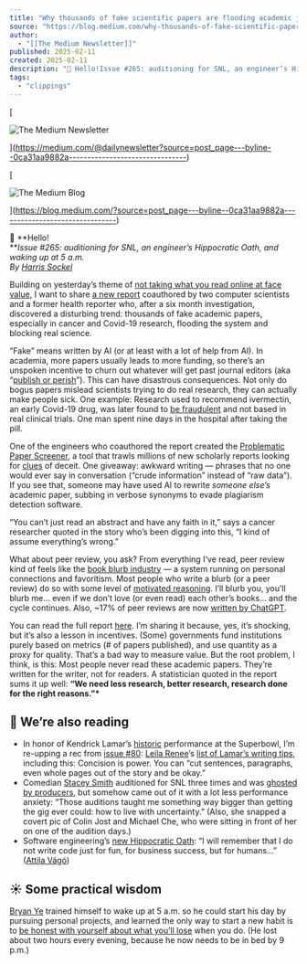 ```yaml
---
title: "Why thousands of fake scientific papers are flooding academic journals"
source: "https://blog.medium.com/why-thousands-of-fake-scientific-papers-are-flooding-academic-journals-0ca31aa9882a"
author:
  - "[[The Medium Newsletter]]"
published: 2025-02-11
created: 2025-02-11
description: "👋 Hello!Issue #265: auditioning for SNL, an engineer’s Hippocratic Oath, and waking up at 5 a.m.By Harris Sockel Building on yesterday’s theme of not taking what you read online at face value, I…"
tags:
  - "clippings"
---
```

[

![The Medium Newsletter](https://miro.medium.com/v2/resize:fill:88:88/1*K9W37C71uESVlmKnN2Z4KA.jpeg)

](https://medium.com/@dailynewsletter?source=post_page---byline--0ca31aa9882a--------------------------------)

[

![The Medium Blog](https://miro.medium.com/v2/resize:fill:48:48/1*AXYe3ZfLJvIjSW7fD3Eakg.jpeg)

](https://blog.medium.com/?source=post_page---byline--0ca31aa9882a--------------------------------)

👋 **Hello!  
***Issue #265: auditioning for SNL, an engineer’s Hippocratic Oath, and waking up at 5 a.m.  
By* [*Harris Sockel*](https://medium.com/u/7428661d5cfd?source=post_page---user_mention--0ca31aa9882a--------------------------------)

Building on yesterday’s theme of [not taking what you read online at face value](https://blog.medium.com/a-three-step-process-for-finding-truth-online-41ffd75fa114), I want to share [a new report](https://medium.com/wise-well/fake-scientific-papers-contaminate-legitimate-scholarly-output-eb6979807c01?sk=v2%2Fdc956206-aeb6-46d4-9fdd-cb639d5a43df) coauthored by two computer scientists and a former health reporter who, after a six month investigation, discovered a disturbing trend: thousands of fake academic papers, especially in cancer and Covid-19 research, flooding the system and blocking real science.

“Fake” means written by AI (or at least with a lot of help from AI). In academia, more papers usually leads to more funding, so there’s an unspoken incentive to churn out whatever will get past journal editors (aka “[publish or perish](https://en.wikipedia.org/wiki/Publish_or_perish)”). This can have disastrous consequences. Not only do bogus papers mislead scientists trying to do real research, they can actually make people sick. One example: Research used to recommend ivermectin, an early Covid-19 drug, was later found to [be fraudulent](https://www.bbc.com/news/health-58170809) and not based in real clinical trials. One man spent nine days in the hospital after taking the pill.

One of the engineers who coauthored the report created the [Problematic Paper Screener](https://theconversation.com/problematic-paper-screener-trawling-for-fraud-in-the-scientific-literature-246317), a tool that trawls millions of new scholarly reports looking for [clues](https://asistdl.onlinelibrary.wiley.com/doi/10.1002/asi.24495) of deceit. One giveaway: awkward writing — phrases that no one would ever say in conversation (“crude information” instead of “raw data”). If you see that, someone may have used AI to rewrite *someone else’s* academic paper, subbing in verbose synonyms to evade plagiarism detection software.

“You can’t just read an abstract and have any faith in it,” says a cancer researcher quoted in the story who’s been digging into this, “I kind of assume everything’s wrong.”

What about peer review, you ask? From everything I’ve read, peer review kind of feels like the [book blurb industry](https://jmelliott.substack.com/p/are-book-blurbs-bullshit) — a system running on personal connections and favoritism. Most people who write a blurb (or a peer review) do so with some level of [motivated reasoning](https://en.wikipedia.org/wiki/Motivated_reasoning). I’ll blurb you, you’ll blurb me… even if we don’t love (or even read) each other’s books… and the cycle continues. Also, ~17% of peer reviews are now [written by ChatGPT](https://www.nature.com/articles/d41586-024-03588-8).

You can read the full report [here](https://medium.com/wise-well/fake-scientific-papers-contaminate-legitimate-scholarly-output-eb6979807c01?sk=v2%2Fdc956206-aeb6-46d4-9fdd-cb639d5a43df). I’m sharing it because, yes, it’s shocking, but it’s also a lesson in incentives. (Some) governments fund institutions purely based on metrics (# of papers published), and use quantity as a proxy for quality. That’s a bad way to measure value. But the root problem, I think, is this: Most people never read these academic papers. They’re written for the writer, not for readers. A statistician quoted in the report sums it up well: **“We need less research, better research, research done for the right reasons.”\***

## **🎤 We’re also reading**

- In honor of Kendrick Lamar’s [historic](https://nettricegaskins.medium.com/kendick-lamars-halftime-revolution-a-history-lesson-in-storytelling-8907131097bf) performance at the Superbowl, I’m re-upping a rec from [issue #80](https://blog.medium.com/why-millions-of-americans-end-up-in-the-er-for-dental-issues-d77ebe4b35b3): [Leila Renee](https://medium.com/u/79cacf8a5283?source=post_page---user_mention--0ca31aa9882a--------------------------------)’s [list of Lamar’s writing tips](https://medium.com/electric-literature/the-secret-writing-tips-i-learned-from-kendrick-lamar-faaf4cc2d830), including this: Concision is power. You can “cut sentences, paragraphs, even whole pages out of the story and be okay.”
- Comedian [Stacey Smith](https://medium.com/u/7415840c3f07?source=post_page---user_mention--0ca31aa9882a--------------------------------) auditioned for SNL three times and was [ghosted by producers](https://medium.com/@staceysmithcomedy/the-art-of-auditioning-for-snl-producers-the-third-time-is-also-no-8b1134d4d69e), but somehow came out of it with a lot less performance anxiety: “Those auditions taught me something way bigger than getting the gig ever could: how to live with uncertainty.” (Also, she snapped a covert pic of Colin Jost and Michael Che, who were sitting in front of her on one of the audition days.)
- Software engineering’s [new Hippocratic Oath](https://levelup.gitconnected.com/software-engineering-needs-a-hippocratic-oath-d2bc4a0ac3d7?sk=v2%2F6a9c4eb5-d72b-4575-830f-1efb6ce681ca): “I will remember that I do not write code just for fun, for business success, but for humans…” ([Attila Vágó](https://medium.com/u/2053aaf853f5?source=post_page---user_mention--0ca31aa9882a--------------------------------))

## **☀️ Some practical wisdom**

[Bryan Ye](https://medium.com/u/b784e65fa75a?source=post_page---user_mention--0ca31aa9882a--------------------------------) trained himself to wake up at 5 a.m. so he could start his day by pursuing personal projects, and learned the only way to start a new habit is to [be honest with yourself about what you’ll lose](https://medium.com/better-humans/how-to-wake-up-at-5-a-m-every-day-ceb02e29c802?sk=v2%2F4eef1571-4dca-48c9-b42a-ce558f076848) when you do. (He lost about two hours every evening, because he now needs to be in bed by 9 p.m.)